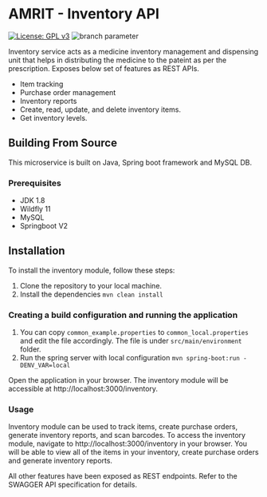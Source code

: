 # AMRIT - Inventory API
[![License: GPL v3](https://img.shields.io/badge/License-GPLv3-blue.svg)](https://www.gnu.org/licenses/gpl-3.0)  ![branch parameter](https://github.com/PSMRI/Inventory-API/actions/workflows/sast-and-package.yml/badge.svg)

Inventory service acts as a medicine inventory management and dispensing unit that helps in distributing the medicine to the pateint as per the prescription. Exposes below set of features as REST APIs.

* Item tracking
* Purchase order management
* Inventory reports
* Create, read, update, and delete inventory items.
* Get inventory levels.

## Building From Source
This microservice is built on Java, Spring boot framework and MySQL DB.

### Prerequisites
* JDK 1.8
* Wildfly 11
* MySQL
* Springboot V2

## Installation
To install the inventory module, follow these steps:

1. Clone the repository to your local machine.
2. Install the dependencies `mvn clean install`

### Creating a build configuration and running the application

1. You can copy `common_example.properties` to `common_local.properties` and edit the file accordingly. The file is under `src/main/environment` folder.
2. Run the spring server with local configuration `mvn spring-boot:run -DENV_VAR=local`

Open the application in your browser. The inventory module will be accessible at http://localhost:3000/inventory.

### Usage
Inventory module can be used to track items, create purchase orders, generate inventory reports, and scan barcodes. To access the inventory module, navigate to http://localhost:3000/inventory in your browser. You will be able to view all of the items in your inventory, create purchase orders and generate inventory reports.

All other features have been exposed as REST endpoints. Refer to the SWAGGER API specification for details.
